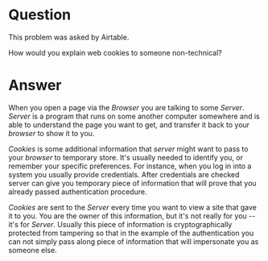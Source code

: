 # Question

This problem was asked by Airtable.

How would you explain web cookies to someone non-technical?

# Answer

When you open a page via the *Browser* you are talking to some *Server*.
*Server* is a program that runs on some another computer somewhere and is able to understand the page you want to get,
and transfer it back to your *browser* to show it to you.

*Cookies* is some additional information that *server* might want to pass to your *browser* to temporary store. It's 
usually needed to identify you, or remember your specific preferences. For instance, when you log in into a system
you usually provide credentials. After credentials are checked server can give you temporary piece of information that
will prove that you already passed authentication procedure.

*Cookies* are sent to the *Server* every time you want to view a site that gave it to you. You are the owner of this
information, but it's not really for you -- it's for *Server*. Usually this piece of information is cryptographically
protected from tampering so that in the example of the authentication you can not simply pass along piece of information
that will impersonate you as someone else. 